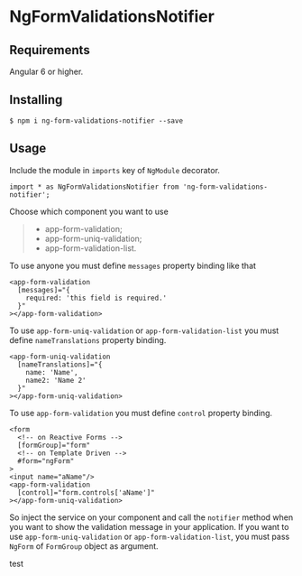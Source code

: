 <h1 id="ngformvalidationsnotifier">NgFormValidationsNotifier</h1>
<h2 id="requirements">Requirements</h2>
<p>Angular 6 or higher.</p>
<h2 id="installing">Installing</h2>
<pre><code>$ npm i ng-form-validations-notifier --save
</code></pre>
<h2 id="usage">Usage</h2>
<p>Include the module in <code>imports</code> key of <code>NgModule</code> decorator.</p>
<pre><code>import * as NgFormValidationsNotifier from 'ng-form-validations-notifier';
</code></pre>
<p>Choose which component you want to use</p>
<blockquote>
<ul>
<li>app-form-validation;</li>
<li>app-form-uniq-validation;</li>
<li>app-form-validation-list.</li>
</ul>
</blockquote>
<p>To use anyone you must define <code>messages</code> property binding like that</p>
<pre><code>&lt;app-form-validation
  [messages]="{
    required: 'this field is required.'
  }"
&gt;&lt;/app-form-validation&gt;
</code></pre>
<p>To use <code>app-form-uniq-validation</code> or <code>app-form-validation-list</code> you must define <code>nameTranslations</code> property binding.</p>
<pre><code>&lt;app-form-uniq-validation
  [nameTranslations]="{
    name: 'Name',
	name2: 'Name 2'
  }"
&gt;&lt;/app-form-uniq-validation&gt;
</code></pre>
<p>To use <code>app-form-validation</code> you must define <code>control</code> property binding.</p>
<pre><code>&lt;form
  &lt;!-- on Reactive Forms --&gt;
  [formGroup]="form"
  &lt;!-- on Template Driven --&gt;	  
  #form="ngForm"
&gt;
&lt;input name="aName"/&gt;
&lt;app-form-validation
  [control]="form.controls['aName']"
&gt;&lt;/app-form-uniq-validation&gt;
</code></pre>
<p>So inject the service on your component and call the <code>notifier</code> method when you want to show the validation message in your application. If you want to use <code>app-form-uniq-validation</code> or <code>app-form-validation-list</code>, you must pass <code>NgForm</code> of <code>FormGroup</code> object as argument.</p>
<p>test</p>

